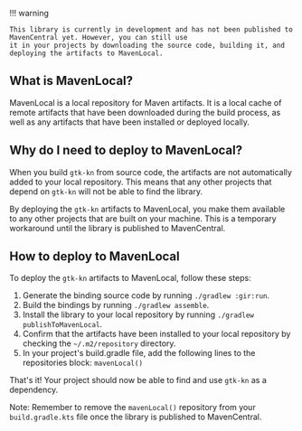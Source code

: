!!! warning

    This library is currently in development and has not been published to MavenCentral yet. However, you can still use
    it in your projects by downloading the source code, building it, and deploying the artifacts to MavenLocal.

## What is MavenLocal?

MavenLocal is a local repository for Maven artifacts. It is a local cache of remote artifacts that have been downloaded
during the build process, as well as any artifacts that have been installed or deployed locally.

## Why do I need to deploy to MavenLocal?

When you build `gtk-kn` from source code, the artifacts are not automatically added to your local repository. This means
that any other projects that depend on `gtk-kn` will not be able to find the library.

By deploying the `gtk-kn` artifacts to MavenLocal, you make them available to any other projects that are built on your
machine. This is a temporary workaround until the library is published to MavenCentral.

## How to deploy to MavenLocal

To deploy the `gtk-kn` artifacts to MavenLocal, follow these steps:

1. Generate the binding source code by running `./gradlew :gir:run`.
2. Build the bindings by running `./gradlew assemble`.
3. Install the library to your local repository by running `./gradlew publishToMavenLocal`.
4. Confirm that the artifacts have been installed to your local repository by checking the `~/.m2/repository` directory.
5. In your project's build.gradle file, add the following lines to the repositories block: `mavenLocal()`

That's it! Your project should now be able to find and use `gtk-kn` as a dependency.

Note: Remember to remove the `mavenLocal()` repository from your `build.gradle.kts` file once the library is published
to MavenCentral.
